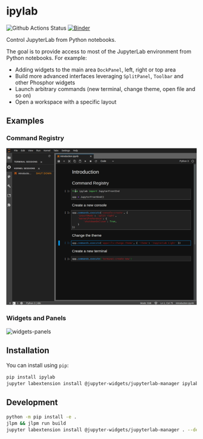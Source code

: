 # ipylab

![Github Actions Status](https://github.com/jtpio/ipylab/workflows/CI/badge.svg)
[![Binder](https://mybinder.org/badge_logo.svg)](https://mybinder.org/v2/gh/jtpio/ipylab/stable?urlpath=lab/tree/examples/introduction.ipynb)

Control JupyterLab from Python notebooks.

The goal is to provide access to most of the JupyterLab environment from Python notebooks. For example:

- Adding widgets to the main area `DockPanel`, left, right or top area
- Build more advanced interfaces leveraging `SplitPanel`, `Toolbar` and other Phosphor widgets
- Launch arbitrary commands (new terminal, change theme, open file and so on)
- Open a workspace with a specific layout

## Examples

### Command Registry

![command-registry](./docs/screencasts/commands.gif)

### Widgets and Panels

![widgets-panels](https://user-images.githubusercontent.com/591645/69000410-8f151f00-08cf-11ea-8491-7b8848497b62.gif)

## Installation

You can install using `pip`:

```bash
pip install ipylab
jupyter labextension install @jupyter-widgets/jupyterlab-manager ipylab
```

## Development

```bash
python -m pip install -e .
jlpm && jlpm run build
jupyter labextension install @jupyter-widgets/jupyterlab-manager . --debug
```
